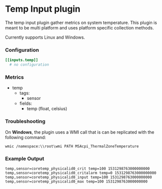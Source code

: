 # Temp Input plugin

The temp input plugin gather metrics on system temperature.  This plugin is
meant to be multi platform and uses platform specific collection methods.

Currently supports Linux and Windows.

### Configuration

```toml
[[inputs.temp]]
  # no configuration
```

### Metrics

- temp
  - tags:
    - sensor
  - fields:
    - temp (float, celsius)


### Troubleshooting

On **Windows**, the plugin uses a WMI call that is can be replicated with the
following command:
```
wmic /namespace:\\root\wmi PATH MSAcpi_ThermalZoneTemperature
```

### Example Output

```
temp,sensor=coretemp_physicalid0_crit temp=100 1531298763000000000
temp,sensor=coretemp_physicalid0_critalarm temp=0 1531298763000000000
temp,sensor=coretemp_physicalid0_input temp=100 1531298763000000000
temp,sensor=coretemp_physicalid0_max temp=100 1531298763000000000
```
